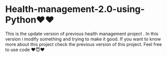 # Health-management-2.0-using-Python❤❤
This is the update version of previous health management project .
In this version i modify something and trying to make it good.
If you want to know more about this project check the previous version of this project.
Feel free to use code ❤😇❤
